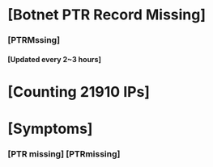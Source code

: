 # [Botnet PTR Record Missing]
### [PTRMssing]
#### [Updated every 2~3 hours]

# [Counting 21910 IPs]

# [Symptoms] 
###   [PTR missing] [PTRmissing]
